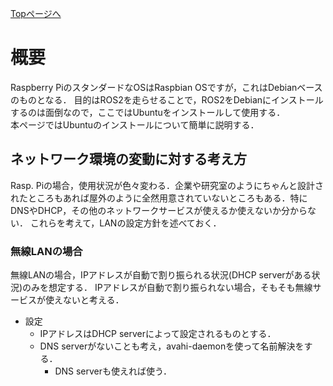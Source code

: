 [Topページへ](README_JP.md)

# 概要

Raspberry PiのスタンダードなOSはRaspbian OSですが，これはDebianベースのものとなる．
目的はROS2を走らせることで，ROS2をDebianにインストールするのは面倒なので，ここではUbuntuをインストールして使用する．<br>
本ページではUbuntuのインストールについて簡単に説明する．

## ネットワーク環境の変動に対する考え方
Rasp. Piの場合，使用状況が色々変わる．企業や研究室のようにちゃんと設計されたところもあれば屋外のように全然用意されていないところもある．特にDNSやDHCP，その他のネットワークサービスが使えるか使えないか分からない．
これらを考えて，LANの設定方針を述べておく．

### 無線LANの場合
無線LANの場合，IPアドレスが自動で割り振られる状況(DHCP serverがある状況)のみを想定する．
IPアドレスが自動で割り振られない場合，そもそも無線サービスが使えないと考える．

* 設定
  * IPアドレスはDHCP serverによって設定されるものとする．
  * DNS serverがないことも考え，avahi-daemonを使って名前解決をする．
    * DNS serverも使えれば使う．
